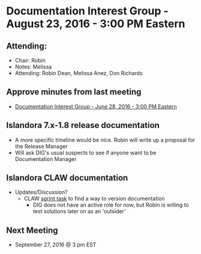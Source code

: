 # Documentation Interest Group - August 23, 2016 - 3:00 PM Eastern

## Attending:

* Chair: Robin
* Notes: Melissa
* Attending: Robin Dean, Melissa Anez, Don Richards


## Approve minutes from last meeting

* [Documentation Interest Group - June 28, 2016 - 3:00 PM Eastern](https://github.com/islandora-interest-groups/Islandora-Documentation-Interest-Group/blob/main/meetings/2016/Meeting-Notes-2016-06-28.md )

## Islandora 7.x-1.8 release documentation

 * A more specific timeline would be nice. Robin will write up a proposal for the Release Manager
 * Will ask DIG's usual suspects to see if anyone want to be Documentation Manager

## Islandora CLAW documentation

* Updates/Discussion?
   * CLAW [sprint task](https://github.com/Islandora-CLAW/CLAW/issues/265) to find a way to version documentation
       * DIG does not have an active role for now, but Robin is willing to test solutions later on as an 'outsider' 

## Next Meeting
* September 27, 2016 @ 3 pm EST
